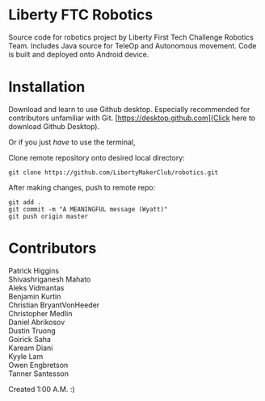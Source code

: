 # Liberty FTC Robotics
Source code for robotics project by Liberty First Tech Challenge Robotics Team. Includes Java source for TeleOp and Autonomous movement. Code is built and deployed onto Android device.

# Installation
Download and learn to use Github desktop. Especially recommended for contributors unfamiliar with Git. [https://desktop.github.com](Click here to download Github Desktop).

Or if you just <em>have</em> to use the terminal,

Clone remote repository onto desired local directory:

```
git clone https://github.com/LibertyMakerClub/robotics.git
```


After making changes, push to remote repo:

```
git add . 
git commit -m "A MEANINGFUL message (Wyatt)" 
git push origin master 
```

# Contributors
Patrick Higgins<br>
Shivashriganesh Mahato<br>
Aleks Vidmantas<br>
Benjamin Kurtin<br>
Christian BryantVonHeeder<br>
Christopher Medlin<br>
Daniel Abrikosov<br>
Dustin Truong<br>
Goirick Saha<br>
Kaream Diani<br>
Kyyle Lam<br>
Owen Engbretson<br>
Tanner Santesson<br>

Created 1:00 A.M. :)
